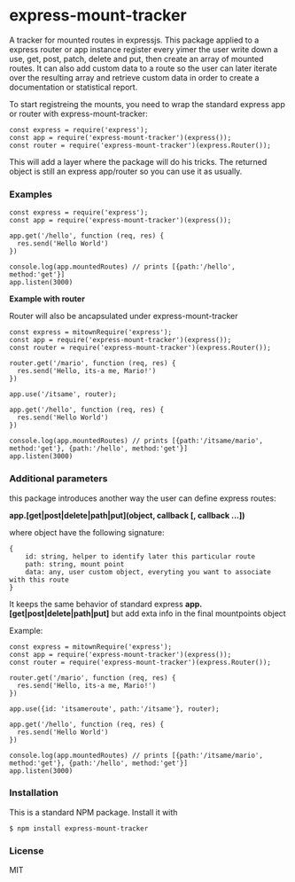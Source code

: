 # express-mount-tracker

A tracker for mounted routes in expressjs.
This package applied to a express router or app instance register every yimer the user write down a use, get, post, patch, delete and put, then create an array of mounted routes. It can also add custom data to a route so the user can later iterate over the resulting array and retrieve custom data in order to create a documentation or statistical report.

To start registreing the mounts, you need to wrap the standard express app or router with express-mount-tracker:
```
const express = require('express');
const app = require('express-mount-tracker')(express());
const router = require('express-mount-tracker')(express.Router());
```

This will add a layer where the package will do his tricks. 
The returned object is still an express app/router so you can use it as usually.

### Examples

```
const express = require('express');
const app = require('express-mount-tracker')(express());

app.get('/hello', function (req, res) {
  res.send('Hello World')
})

console.log(app.mountedRoutes) // prints [{path:'/hello', method:'get'}]
app.listen(3000)
```


**Example with router**

Router will also be ancapsulated under express-mount-tracker

```
const express = mitownRequire('express');
const app = require('express-mount-tracker')(express());
const router = require('express-mount-tracker')(express.Router());

router.get('/mario', function (req, res) {
  res.send('Hello, its-a me, Mario!')
})

app.use('/itsame', router);

app.get('/hello', function (req, res) {
  res.send('Hello World')
})

console.log(app.mountedRoutes) // prints [{path:'/itsame/mario', method:'get'}, {path:'/hello', method:'get'}]
app.listen(3000)

```

### Additional parameters

this package introduces another way the user can define express routes:

**app.[get|post|delete|path|put](object, callback [, callback ...])**


where object have the following signature:
```
{
    id: string, helper to identify later this particular route
    path: string, mount point 
    data: any, user custom object, everyting you want to associate with this route 
}

```

It keeps the same behavior of standard express **app.[get|post|delete|path|put]** but add exta info in the final mountpoints object

Example:
```
const express = mitownRequire('express');
const app = require('express-mount-tracker')(express());
const router = require('express-mount-tracker')(express.Router());

router.get('/mario', function (req, res) {
  res.send('Hello, its-a me, Mario!')
})

app.use({id: 'itsameroute', path:'/itsame'}, router);

app.get('/hello', function (req, res) {
  res.send('Hello World')
})

console.log(app.mountedRoutes) // prints [{path:'/itsame/mario', method:'get'}, {path:'/hello', method:'get'}]
app.listen(3000)

```

### Installation

This is a standard NPM package. Install it with

```
$ npm install express-mount-tracker
```

### License

MIT

